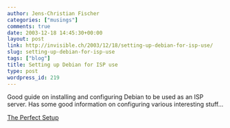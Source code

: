 ```yaml
---
author: Jens-Christian Fischer
categories: ["musings"]
comments: true
date: 2003-12-18 14:45:30+00:00
layout: post
link: http://invisible.ch/2003/12/18/setting-up-debian-for-isp-use/
slug: setting-up-debian-for-isp-use
tags: ["blog"]
title: Setting up Debian for ISP use
type: post
wordpress_id: 219
---
```


Good guide on installing and configuring Debian to be used as an ISP server. Has some good information on configuring various interesting stuff...

[The Perfect Setup](http://www.projektfarm.com/en/support/debian_setup/index.html)
